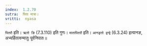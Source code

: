 ```yaml
---
index:  1.2.70
sutra:  पिता मात्रा।
vritti:  nyasa
---
```


`पितरौ` इति। `ऋतो ङि` (7.3.110) इति गुणः। `मातापितरौ` इति। `आनङृतो द्वन्द्वे` (6.3.24) इत्यानङ, अभ्यर्हितत्वन्मातुः पूर्वनिपातः॥
